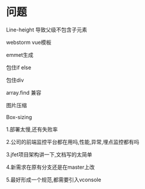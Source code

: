 # 问题

Line-height 导致父级不包含子元素

webstorm vue模板

emmet生成

包住if else

包住div

array.find 兼容

图片压缩



Box-sizing



1.部署太慢,还有失败率

2.公司的前端监控平台都在用吗,性能,异常,埋点监控都有吗

3.jfet项目架构讲一下,文档写的太简单

4.新需求在原有分支还是在master上改

5.最好形成一个规范,都需要引入vconsole


